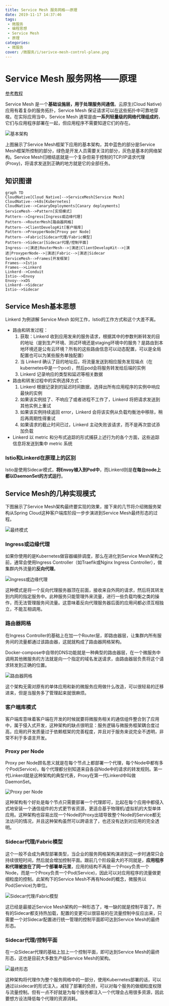 ```yaml
---
title: Service Mesh 服务网格——原理
date: 2019-11-17 14:37:46
tags: 
 - 微服务
 - 编程思想
 - Service Mesh
 - 原理
categories: 
 - 微服务
cover: /微服务/i/serivce-mesh-control-plane.png
---
```

# Service Mesh 服务网格——原理

[参考教程](https://www.servicemesher.com/istio-handbook/intro/service-mesh-the-microservices-in-post-kubernetes-era.html)

Service Mesh 是一个**基础设施层，用于处理服务间通信**。云原生(Cloud Native)应用有着复杂的服务拓扑，Service Mesh 保证请求可以在这些拓扑中可靠地穿梭。在实际应用当中，Service Mesh 通常是由**一系列轻量级的网络代理组成的**，它们与应用程序部署在一起，但应用程序不需要知道它们的存在。

![基本架构](i/serivce-mesh-control-plane.png)

上图展示了Service Mesh框架下应用的基本架构，其中蓝色的部分是Service Mesh框架所控制的部分，绿色是开发人员需要关注的部分，灰色是基本的网络架构。Service Mesh归根结底就是一个复杂但易于控制的TCP/IP请求代理(Proxy)，将请求发送到正确的地方就是它的全部任务。

## 知识图谱

```mermaid
graph TD
CloudNative[Cloud Native]-->ServiceMesh[Service Mesh]
CloudNative-->k8s[Kubernetes]
CloudNative-->CanaryDeployments[Canary deployments]
ServiceMesh-->Pattern[实现模式]
Pattern-->Ingress[Ingress或边缘代理]
Pattern-->RouterMesh[路由器网格]
Pattern-->ClientDevelopKit[客户端库]
Pattern-->ProxyperNode[Proxy per Node]
Pattern-->Fabric[Sidecar代理/Fabric模型]
Pattern-->Sidecar[Sidecar代理/控制平面]
Ingress-->|演进|RouterMesh-->|演进|ClientDevelopKit-->|演进|ProxyperNode-->|演进|Fabric-->|演进|Sidecar
ServiceMesh-->Frames[开发框架]
Frames-->Istio
Frames-->Linkerd
Linkerd-->Conduit
Istio-->Envoy
Envoy-->xDS
Linkerd-->Sidecar
Istio-->Sidecar
```

## Service Mesh基本思想

Linkerd 为例讲解 Service Mesh 如何工作，Istio的工作方式和这个大差不离。

* 路由和转发过程：
  1. 获取：Linkerd 收到应用发来的服务请求，根据其中的参数判断转发的目的地址（是到生产环境、测试环境还是staging环境中的服务？是路由到本地环境还是公有云环境？所有的这些路由信息可以动态配置，可以是全局配置也可以为某些服务单独配置）
  2. 当 Linkerd 确认了目的地址后，将流量发送到相应服务发现端点（在kubernetes中是一个pod），然后pod会将服务转发给后端的实例
  3. Linkerd 记录响应的类型和延迟等相关数据
* 路由和转发过程中的实例选择方式：
  1. Linkerd 根据记录到的延迟时间数据，选择出所有应用程序的实例中响应最快的实例
  2. 如果该实例挂了、不响应了或者进程不工作了，Linkerd 将把请求发送到其他实例上重试
  3. 如果该实例持续返回 error，Linkerd 会将该实例从负载均衡池中移除，稍后再周期性得重试
  4. 如果请求的截止时间已过，Linkerd 主动失败该请求，而不是再次尝试添加负载
* Linkerd 以 metric 和分布式追踪的形式捕获上述行为的各个方面，这些追踪信息将发送到集中 metric 系统

### Istio和Linkerd在原理上的区别

Istio是使用Sidecar模式，**将Envoy植入到Pod中**，而Linkerd则是**在每台node上都以DaemonSet的方式运行**。

## Service Mesh的几种实现模式

下图展示了Service Mesh架构最终要实现的效果，接下来的几节将介绍微服务架构从Spring Cloud这种客户端库阶段一步步演进到Service Mesh最终形态的过程。

![最终模式](i/Patterns/Final.jpg)

### Ingress或边缘代理

如果你使用的是Kubernetes做容器编排调度，那么在进化到Service Mesh架构之前，通常会使用Ingress Controller（如Traefik或Nginx Ingress Controller），做集群内外流量的**反向代理**。

![Ingress或边缘代理](i/Patterns/Ingress.jpg)

这种模式是将一个反向代理服务器顶在前面，接收来自外网的请求，然后将其转发到内网的指定服务中。此种服务只能管理外来流量，进行一些负载均衡之类的操作，而无法管理服务间流量。这意味着反向代理服务器后面的应用间都必须互相独立，不能互相调用。

### 路由器网格

在Ingress Controller的基础上在加一个Router层，即路由器层，让集群内所有服务间的流量都通过该路由器，这就就构成了路由器网格架构。

Docker-compose中自带的DNS功能就是一种典型的路由器层，在一个微服务中调用其他微服务的方法就是向一个指定的域名发送请求，由路由器层负责将这个请求转发到正确的位置。

![路由器网格](i/Patterns/RouterMesh.jpg)

这个架构无需对原有的单体应用和新的微服务应用做什么改造，可以很轻易的迁移进来，但是当服务多了管理起来就很麻烦。

### 客户端库模式

客户端库意味着客户端在开发的时候就要将微服务相关的通信组件整合到了应用中，属于侵入式开发，这种架构的缺点很明显：服务逻辑与微服务框架耦合度过高，应用的开发质量过于依赖框架的完善程度，并且对于服务来说完全不透明，非常不利于多语言开发。

### Proxy per Node

Proxy per Node顾名思义就是在每个节点上都部署一个代理，每个Node中都有多个Pod(Service)，每个代理都分别知道来自各自Node中的请求的转发规则。第一代Linkerd就是这种架构的典型代表，Proxy在第一代Linkerd中叫做DaemonSet。

![Proxy per Node](i/Patterns/ProxyperNode.jpg)

这种架构有个好处是每个节点只需要部署一个代理即可，比起在每个应用中都侵入式地安装一个通信组件的方式更节省资源，更适合基于物理机/虚拟机的大型单体应用。这种架构也容易出现一个Node的Proxy出错导致整个Node的Service都无法访问的情况，并且这种架构虽然可以跨语言了，也还没有达到对应用的完全透明。

### Sidecar代理/Fabric模型

这个一般不会成为典型部署类型，当企业的服务网格架构演进到这一步时通常只会持续很短时间，然后就会增加控制平面。跟前几个阶段最大的不同就是，**应用程序和代理被放在了同一个部署单元里**，应用的结构不再是一个Proxy负责一个Node，而是一个Proxy负责一个Pod(Service)，因此可以对应用程序的流量做更细粒度的控制。此架构下的Service Mesh不再有Node的概念，微服务以Pod(Service)为单位。

![Sidecar代理/Fabric模型](i/Patterns/Fabric.jpg)

这已经是最接近Service Mesh架构的一种形态了，唯一缺的就是控制平面了。所有的Sidecar都支持热加载，配置的变更可以很容易的在流量控制中反应出来，只需要一个对Sidecar配置进行统一管理的控制平面即可达到Service Mesh的最终形态。

### Sidecar代理/控制平面

在一众Sidecar代理的基础上加上一个控制平面，即可达到Service Mesh的最终形态，这也是目前大多数生产级Service Mesh的架构。

![最终形态](i/Patterns/Sidecar.jpg)

这种架构将代理作为整个服务网格中的一部分，使用Kubernetes部署的话，可以通过以sidecar的形式注入，减轻了部署的负担，可以对每个服务的做细粒度权限与流量控制。但有一点不好就是为每个服务都注入一个代理会占用很多资源，因此要想方设法降低每个代理的资源消耗。
